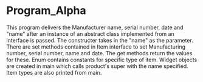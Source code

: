 # Program_Alpha
This program delivers the Manufacturer name, serial number, date and "name" after an instance of an abstract class 
implemented from an interface is passed. The constructer takes in the "name" as the parameter. 
There are set methods contained in Item interface to set Manufacturing number, serial number, name and date. 
The get methods return the values for these. Enum contains constants for specific type of item.
Widget objects are created in main which calls product's super with the name specified.
Item types are also printed from main.
